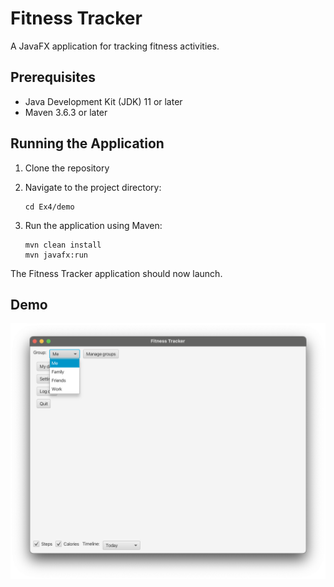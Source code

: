 # Fitness Tracker

A JavaFX application for tracking fitness activities.

## Prerequisites

- Java Development Kit (JDK) 11 or later
- Maven 3.6.3 or later

## Running the Application

1. Clone the repository

2. Navigate to the project directory:
   ```
   cd Ex4/demo
   ```

3. Run the application using Maven:
   ```
   mvn clean install
   mvn javafx:run
   ```

The Fitness Tracker application should now launch.

## Demo

![Fitness Tracker Demo](images/CleanShot%202024-09-20%20at%2013.54.46@2x.png)
